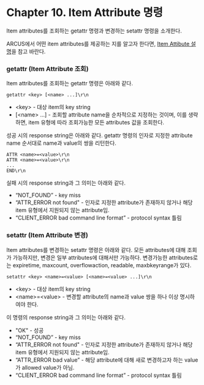 # Chapter 10. Item Attribute 명령

Item attributes를 조회하는 getattr 명령과 변경하는 setattr 명령을 소개한다.

ARCUS에서 어떤 item attributes를 제공하는 지를 알고자 한다면,
[Item Attibute 설명](ch03-item-attributes.md)을 참고 바란다.


### getattr (Item Attribute 조회)

Item attributes를 조회하는 getattr 명령은 아래와 같다.

```
getattr <key> [<name> ...]\r\n
```

- \<key\> - 대상 item의 key string
- [\<name\> ...] - 조회할 attribute name을 순차적으로 지정하는 것이며,
  이를 생략하면, item 유형에 따라 조회가능한 모든 attributes 값을 조회한다.

성공 시의 response string은 아래와 같다.
getattr 명령의 인자로 지정한 attribute name 순서대로 name과 value의 쌍을 리턴한다.

```
ATTR <name>=<value>\r\n
ATTR <name>=<value>\r\n
...
END\r\n
```

실패 시의 response string과 그 의미는 아래와 같다.

- “NOT_FOUND” - key miss
- “ATTR_ERROR not found" - 인자로 지정한 attribute가 존재하지 않거나 해당 item 유형에서 지원되지 않는 attribute임.
- “CLIENT_ERROR bad command line format” - protocol syntax 틀림


### setattr (Item Attribute 변경)

Item attributes를 변경하는 setattr 명령은 아래와 같다.
모든 attributes에 대해 조회가 가능하지만, 변경은 일부 attributes에 대해서만 가능하다.
변경가능한 attributes로는 expiretime, maxcount, overflowaction, readable, maxbkeyrange가 있다.

```
setattr <key> <name>=<value> [<name>=<value> ...]\r\n
```

- \<key\> - 대상 item의 key string
- \<name\>=\<value\> - 변경할 attribute의 name과 value 쌍을 하나 이상 명시하여야 한다.

이 명령의 response string과 그 의미는 아래와 같다.

- "OK" - 성공
- “NOT_FOUND” - key miss
- “ATTR_ERROR not found" - 인자로 지정한 attribute가 존재하지 않거나 해당 item 유형에서 지원되지 않는 attribute임.
- “ATTR_ERROR bad value” - 해당 attribute에 대해 새로 변경하고자 하는 value가 allowed value가 아님.
- “CLIENT_ERROR bad command line format” - protocol syntax 틀림




